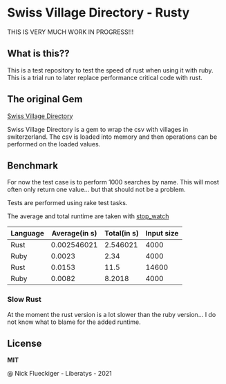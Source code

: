 # Swiss Village Directory - Rusty

THIS IS VERY MUCH WORK IN PROGRESS!!!

## What is this??

This is a test repository to test the speed of rust when using it with ruby.
This is a trial run to later replace performance critical code with rust.

## The original Gem

[Swiss Village Directory](https://github.com/renuo/swiss-village-directory)

Swiss Village Directory is a gem to wrap the csv with villages in switerzerland.
The csv is loaded into memory and then operations can be performed on the loaded values.



## Benchmark

For now the test case is to perform 1000 searches by name. This will most often only return one value... but that
should not be a problem.

Tests are performed using rake test tasks.

The average and total runtime are taken with [stop_watch](https://github.com/danielpclark/stop_watch)


Language | Average(in s)| Total(in s) | Input size
------ | ------|----------|----
Rust | 0.002546021 | 2.546021 | 4000 |
Ruby | 0.0023     |  2.34 | 4000 |
Rust | 0.0153 | 11.5 | 14600 |
Ruby | 0.0082  |  8.2018 | 4000 | 14600 |

### Slow Rust 

At the moment the rust version is a lot slower than the ruby version... I do not know what to blame for the
added runtime.

## License

**MIT** 


@ Nick Flueckiger - Liberatys - 2021

